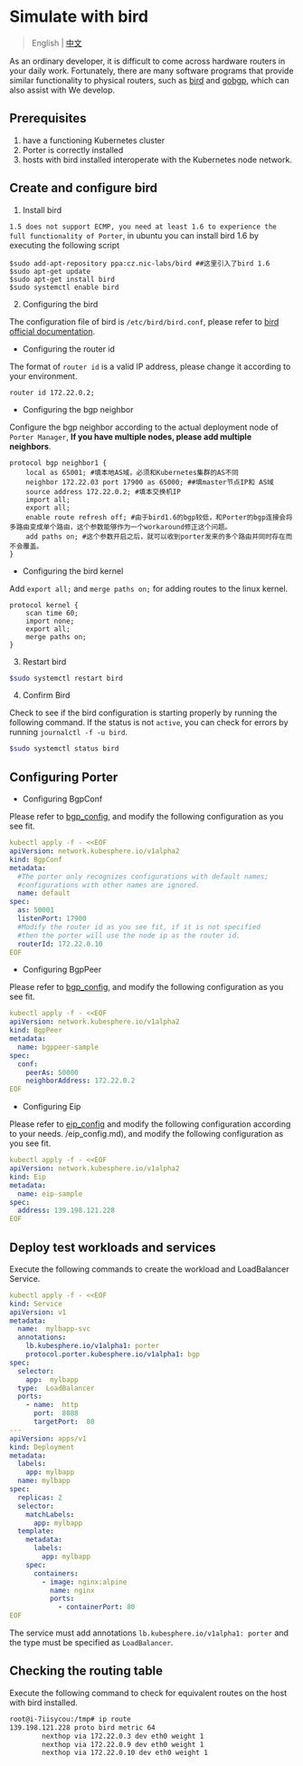 # Simulate with bird

> English | [中文](zh/simulate_with_bird.md)

As an ordinary developer, it is difficult to come across hardware routers in your daily work. Fortunately, there are many software programs that provide similar functionality to physical routers, such as [bird](https://bird.network.cz/) and [gobgp](https://osrg.github.io/gobgp/), which can also assist with We develop.

## Prerequisites

1. have a functioning Kubernetes cluster
2. Porter is correctly installed
3. hosts with bird installed interoperate with the Kubernetes node network.

## Create and configure bird

1. Install bird 
    
`1.5 does not support ECMP, you need at least 1.6 to experience the full functionality of Porter`, in ubuntu you can install bird 1.6 by executing the following script    

```
$sudo add-apt-repository ppa:cz.nic-labs/bird ##这里引入了bird 1.6
$sudo apt-get update 
$sudo apt-get install bird
$sudo systemctl enable bird  
```
   
2. Configuring the bird

The configuration file of bird is `/etc/bird/bird.conf`, please refer to [bird official documentation](https://bird.network.cz/?get_doc&f=bird.html&v=16).
  
* Configuring the router id

The format of `router id` is a valid IP address, please change it according to your environment.  

```
router id 172.22.0.2;
```

* Configuring the bgp neighbor

Configure the bgp neighbor according to the actual deployment node of `Porter Manager`, **If you have multiple nodes, please add multiple neighbors**.

```
protocol bgp neighbor1 {   
    local as 65001; #填本地AS域，必须和Kubernetes集群的AS不同   
    neighbor 172.22.03 port 17900 as 65000; ##填master节点IP和 AS域   
    source address 172.22.0.2; #填本交换机IP    
    import all;   
    export all;
    enable route refresh off; #由于bird1.6的bgp较低，和Porter的bgp连接会将多路由变成单个路由，这个参数能够作为一个workaround修正这个问题。
    add paths on; #这个参数开启之后，就可以收到porter发来的多个路由并同时存在而不会覆盖。
}
```
  
* Configuring the bird kernel
   
Add `export all;` and `merge paths on;` for adding routes to the linux kernel.
   
```
protocol kernel {
    scan time 60;
    import none;
    export all;
    merge paths on;
}
```

3. Restart bird

```bash
$sudo systemctl restart bird 
```

4. Confirm Bird

Check to see if the bird configuration is starting properly by running the following command. If the status is not `active`, you can check for errors by running `journalctl -f -u bird`.

```bash
$sudo systemctl status bird 
```

## Configuring Porter

* Configuring BgpConf

Please refer to [bgp_config](./bgp_config.md), and modify the following configuration as you see fit.

```yaml
kubectl apply -f - <<EOF
apiVersion: network.kubesphere.io/v1alpha2
kind: BgpConf
metadata:
  #The porter only recognizes configurations with default names;
  #configurations with other names are ignored.
  name: default
spec:
  as: 50001
  listenPort: 17900
  #Modify the router id as you see fit, if it is not specified
  #then the porter will use the node ip as the router id.
  routerId: 172.22.0.10
EOF
```

* Configuring BgpPeer

Please refer to [bgp_config](./bgp_config.md), and modify the following configuration as you see fit.

```yaml
kubectl apply -f - <<EOF
apiVersion: network.kubesphere.io/v1alpha2
kind: BgpPeer
metadata:
  name: bgppeer-sample
spec:
  conf:
    peerAs: 50000
    neighborAddress: 172.22.0.2
EOF
```

* Configuring Eip

Please refer to [eip_config](./eip_config.md) and modify the following configuration according to your needs. /eip_config.md), and modify the following configuration as you see fit.

```yaml
kubectl apply -f - <<EOF
apiVersion: network.kubesphere.io/v1alpha2
kind: Eip
metadata:
  name: eip-sample
spec:
  address: 139.198.121.228
EOF
```

## Deploy test workloads and services

Execute the following commands to create the workload and LoadBalancer Service.

```yaml
kubectl apply -f - <<EOF
kind: Service
apiVersion: v1
metadata:
  name:  mylbapp-svc
  annotations:
    lb.kubesphere.io/v1alpha1: porter
    protocol.porter.kubesphere.io/v1alpha1: bgp
spec:
  selector:
    app:  mylbapp
  type:  LoadBalancer
  ports:
    - name:  http
      port:  8088
      targetPort:  80
---
apiVersion: apps/v1
kind: Deployment
metadata:
  labels:
    app: mylbapp
  name: mylbapp
spec:
  replicas: 2
  selector:
    matchLabels:
      app: mylbapp
  template:
    metadata:
      labels:
        app: mylbapp
    spec:
      containers:
        - image: nginx:alpine
          name: nginx
          ports:
            - containerPort: 80
EOF
```

The service must add annotations `lb.kubesphere.io/v1alpha1: porter` and the type must be specified as `LoadBalancer`.

## Checking the routing table

Execute the following command to check for equivalent routes on the host with bird installed.

```bash
root@i-7iisycou:/tmp# ip route
139.198.121.228 proto bird metric 64
        nexthop via 172.22.0.3 dev eth0 weight 1
        nexthop via 172.22.0.9 dev eth0 weight 1
        nexthop via 172.22.0.10 dev eth0 weight 1
```